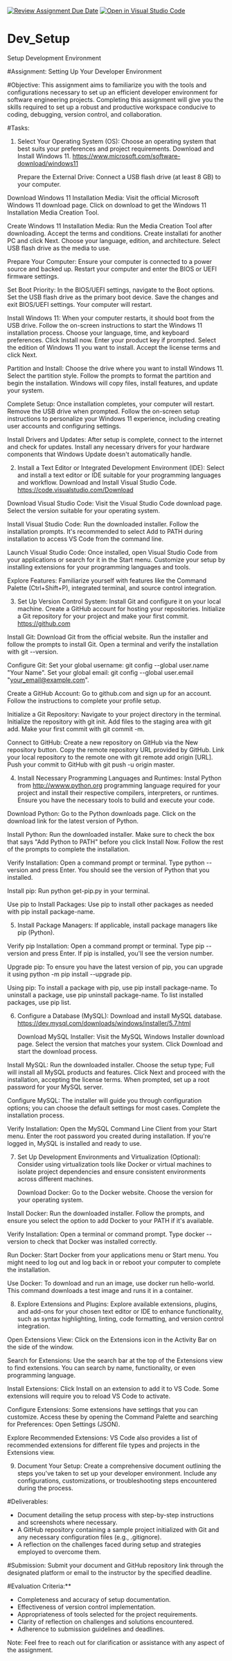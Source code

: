 [![Review Assignment Due Date](https://classroom.github.com/assets/deadline-readme-button-24ddc0f5d75046c5622901739e7c5dd533143b0c8e959d652212380cedb1ea36.svg)](https://classroom.github.com/a/vbnbTt5m)
[![Open in Visual Studio Code](https://classroom.github.com/assets/open-in-vscode-718a45dd9cf7e7f842a935f5ebbe5719a5e09af4491e668f4dbf3b35d5cca122.svg)](https://classroom.github.com/online_ide?assignment_repo_id=15253423&assignment_repo_type=AssignmentRepo)
# Dev_Setup
Setup Development Environment

#Assignment: Setting Up Your Developer Environment

#Objective:
This assignment aims to familiarize you with the tools and configurations necessary to set up an efficient developer environment for software engineering projects. Completing this assignment will give you the skills required to set up a robust and productive workspace conducive to coding, debugging, version control, and collaboration.

#Tasks:

1. Select Your Operating System (OS):
   Choose an operating system that best suits your preferences and project requirements. Download and Install Windows 11. https://www.microsoft.com/software-download/windows11

   Prepare the External Drive:
Connect a USB flash drive (at least 8 GB) to your computer.

Download Windows 11 Installation Media:
Visit the official Microsoft Windows 11 download page. Click on download to get the Windows 11 Installation Media Creation Tool.

Create Windows 11 Installation Media:
Run the Media Creation Tool after downloading. Accept the terms and conditions. Create installati for another PC and click Next. Choose your language, edition, and architecture. Select USB flash drive as the media to use.

Prepare Your Computer:
Ensure your computer is connected to a power source and backed up. Restart your computer and enter the BIOS or UEFI firmware settings.

Set Boot Priority:
In the BIOS/UEFI settings, navigate to the Boot options. Set the USB flash drive as the primary boot device. Save the changes and exit BIOS/UEFI settings. Your computer will restart.

Install Windows 11:
When your computer restarts, it should boot from the USB drive. Follow the on-screen instructions to start the Windows 11 installation process. Choose your language, time, and keyboard preferences. Click Install now. Enter your product key if prompted. Select the edition of Windows 11 you want to install. Accept the license terms and click Next.

Partition and Install:
Choose the drive where you want to install Windows 11. Select the partition style. Follow the prompts to format the partition and begin the installation. Windows will copy files, install features, and update your system.

Complete Setup:
Once installation completes, your computer will restart. Remove the USB drive when prompted. Follow the on-screen setup instructions to personalize your Windows 11 experience, including creating user accounts and configuring settings.

Install Drivers and Updates:
After setup is complete, connect to the internet and check for updates. Install any necessary drivers for your hardware components that Windows Update doesn't automatically handle.

2. Install a Text Editor or Integrated Development Environment (IDE):
   Select and install a text editor or IDE suitable for your programming languages and workflow. Download and Install Visual Studio Code. https://code.visualstudio.com/Download

Download Visual Studio Code:
Visit the Visual Studio Code download page. Select the version suitable for your operating system.

Install Visual Studio Code:
Run the downloaded installer. Follow the installation prompts. It's recommended to select Add to PATH during installation to access VS Code from the command line.

Launch Visual Studio Code:
Once installed, open Visual Studio Code from your applications or search for it in the Start menu. Customize your setup by installing extensions for your programming languages and tools.

Explore Features:
Familiarize yourself with features like the Command Palette (Ctrl+Shift+P), integrated terminal, and source control integration.



3. Set Up Version Control System:
   Install Git and configure it on your local machine. Create a GitHub account for hosting your repositories. Initialize a Git repository for your project and make your first commit. https://github.com

 Install Git:
Download Git from the official website. Run the installer and follow the prompts to install Git. Open a terminal and verify the installation with git --version.

Configure Git:
Set your global username: git config --global user.name "Your Name". Set your global email: git config --global user.email "your_email@example.com".

Create a GitHub Account:
Go to github.com and sign up for an account. Follow the instructions to complete your profile setup.

Initialize a Git Repository:
Navigate to your project directory in the terminal. Initialize the repository with git init. Add files to the staging area with git add. Make your first commit with git commit -m.

Connect to GitHub:
Create a new repository on GitHub via the New repository button. Copy the remote repository URL provided by GitHub. Link your local repository to the remote one with git remote add origin [URL]. Push your commit to GitHub with git push -u origin master.


4. Install Necessary Programming Languages and Runtimes:
  Instal Python from http://wwww.python.org programming language required for your project and install their respective compilers, interpreters, or runtimes. Ensure you have the necessary tools to build and execute your code.

Download Python:
Go to the Python downloads page. Click on the download link for the latest version of Python.

Install Python:
Run the downloaded installer. Make sure to check the box that says "Add Python to PATH" before you click Install Now. Follow the rest of the prompts to complete the installation.

Verify Installation:
Open a command prompt or terminal. Type python --version and press Enter. You should see the version of Python that you installed.

Install pip:
Run python get-pip.py in your terminal.

Use pip to Install Packages:
Use pip to install other packages as needed with pip install package-name.



5. Install Package Managers:
   If applicable, install package managers like pip (Python).

Verify pip Installation:
Open a command prompt or terminal. Type pip --version and press Enter. If pip is installed, you'll see the version number.

Upgrade pip:
To ensure you have the latest version of pip, you can upgrade it using python -m pip install --upgrade pip.

Using pip:
To install a package with pip, use pip install package-name. To uninstall a package, use pip uninstall package-name. To list installed packages, use pip list.



6. Configure a Database (MySQL):
   Download and install MySQL database. https://dev.mysql.com/downloads/windows/installer/5.7.html

   Download MySQL Installer:
Visit the MySQL Windows Installer download page. Select the version that matches your system. Click Download and start the download process.

Install MySQL:
Run the downloaded installer. Choose the setup type; Full will install all MySQL products and features. Click Next and proceed with the installation, accepting the license terms. When prompted, set up a root password for your MySQL server.

Configure MySQL:
The installer will guide you through configuration options; you can choose the default settings for most cases. Complete the installation process.

Verify Installation:
Open the MySQL Command Line Client from your Start menu. Enter the root password you created during installation. If you're logged in, MySQL is installed and ready to use.



7. Set Up Development Environments and Virtualization (Optional):
   Consider using virtualization tools like Docker or virtual machines to isolate project dependencies and ensure consistent environments across different machines.

   Download Docker:
Go to the Docker website. Choose the version for your operating system.

Install Docker:
Run the downloaded installer. Follow the prompts, and ensure you select the option to add Docker to your PATH if it's available.

Verify Installation:
Open a terminal or command prompt. Type docker --version to check that Docker was installed correctly.

Run Docker:
Start Docker from your applications menu or Start menu. You might need to log out and log back in or reboot your computer to complete the installation.

Use Docker:
To download and run an image, use docker run hello-world. This command downloads a test image and runs it in a container.



8. Explore Extensions and Plugins:
   Explore available extensions, plugins, and add-ons for your chosen text editor or IDE to enhance functionality, such as syntax highlighting, linting, code formatting, and version control integration.

Open Extensions View:
Click on the Extensions icon in the Activity Bar on the side of the window.

Search for Extensions:
Use the search bar at the top of the Extensions view to find extensions. You can search by name, functionality, or even programming language.

Install Extensions:
Click Install on an extension to add it to VS Code. Some extensions will require you to reload VS Code to activate.

Configure Extensions:
Some extensions have settings that you can customize. Access these by opening the Command Palette and searching for Preferences: Open Settings (JSON).

Explore Recommended Extensions:
VS Code also provides a list of recommended extensions for different file types and projects in the Extensions view.



9. Document Your Setup:
    Create a comprehensive document outlining the steps you've taken to set up your developer environment. Include any configurations, customizations, or troubleshooting steps encountered during the process. 

#Deliverables:
- Document detailing the setup process with step-by-step instructions and screenshots where necessary.
- A GitHub repository containing a sample project initialized with Git and any necessary configuration files (e.g., .gitignore).
- A reflection on the challenges faced during setup and strategies employed to overcome them.

#Submission:
Submit your document and GitHub repository link through the designated platform or email to the instructor by the specified deadline.

#Evaluation Criteria:**
- Completeness and accuracy of setup documentation.
- Effectiveness of version control implementation.
- Appropriateness of tools selected for the project requirements.
- Clarity of reflection on challenges and solutions encountered.
- Adherence to submission guidelines and deadlines.

Note: Feel free to reach out for clarification or assistance with any aspect of the assignment.
